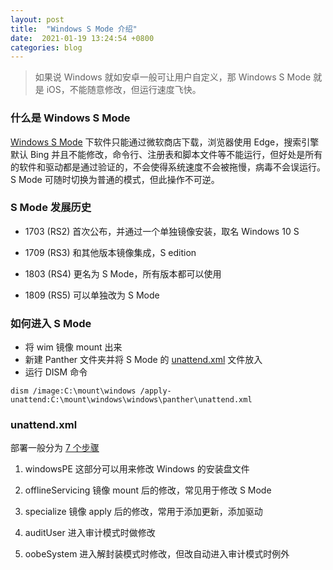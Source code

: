 ```yaml
---
layout: post
title:  "Windows S Mode 介绍"
date:  2021-01-19 13:24:54 +0800  
categories: blog
---
```


> 如果说 Windows 就如安卓一般可让用户自定义，那 Windows S Mode 就是 iOS，不能随意修改，但运行速度飞快。

### 什么是 Windows S Mode

[Windows S Mode](https://docs.microsoft.com/en-us/windows-hardware/manufacture/desktop/windows-10-s-overview ) 下软件只能通过微软商店下载，浏览器使用 Edge，搜索引擎默认 Bing 并且不能修改，命令行、注册表和脚本文件等不能运行，但好处是所有的软件和驱动都是通过验证的，不会使得系统速度不会被拖慢，病毒不会误运行。S Mode 可随时切换为普通的模式，但此操作不可逆。

### S Mode 发展历史

* 1703 (RS2) 首次公布，并通过一个单独镜像安装，取名 Windows 10 S 

* 1709 (RS3) 和其他版本镜像集成，S edition 

* 1803 (RS4) 更名为 S Mode，所有版本都可以使用 

* 1809 (RS5) 可以单独改为 S Mode 

### 如何进入 S Mode

* 将 wim 镜像 mount 出来
* 新建 Panther 文件夹并将 S Mode 的 [unattend.xml](https://docs.microsoft.com/en-us/windows-hardware/manufacture/desktop/windows-10-s-enable-s-mode ) 文件放入 
* 运行 DISM 命令 
```
dism /image:C:\mount\windows /apply-unattend:C:\mount\windows\windows\panther\unattend.xml 
```

### unattend.xml 

部署一般分为 [7 个步骤](https://docs.microsoft.com/en-us/windows-hardware/manufacture/desktop/oem-deployment-of-windows-10-for-desktop-editions#customize-windows-with-an-answer-file )
1. windowsPE 这部分可以用来修改 Windows 的安装盘文件 

2. offlineServicing 镜像 mount 后的修改，常见用于修改 S Mode 

4. specialize 镜像 apply 后的修改，常用于添加更新，添加驱动 

6. auditUser 进入审计模式时做修改

7. oobeSystem 进入解封装模式时修改，但改自动进入审计模式时例外 
